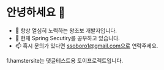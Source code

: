 # 안녕하세요 👋


- 🔭 항상 열심히 노력하는 왕초보 개발자입니다.
- 🌱 현재 Spring Secutiry를 공부하고 있습니다.
- 📫 혹시 문의가 있다면 ssoboro1@gmail.com으로 연락주세요.

1.hamstersite는 댓글테스트용 토이프로젝트입니다.
